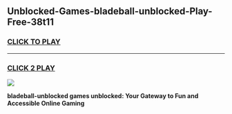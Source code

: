 
## Unblocked-Games-bladeball-unblocked-Play-Free-38t11
<h3>
<a href="https://premium76.site?title=bladeball-unblocked&ref=20M">CLICK TO PLAY</a></h3>
<hr>

<h3>
<a href="https://premium76.site?title=bladeball-unblocked&ref=20M">CLICK 2 PLAY</a>
  
</h3>

<a href="https://premium76.site?title=bladeball-unblocked&ref=19M"><img src="https://clearcache.store/games.png"></a>


**bladeball-unblocked games unblocked: Your Gateway to Fun and Accessible Online Gaming**
